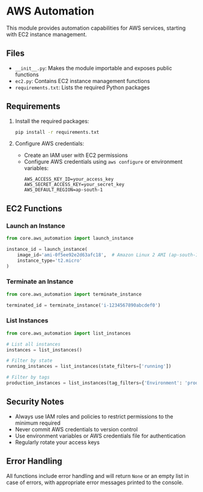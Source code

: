 # AWS Automation

This module provides automation capabilities for AWS services, starting with EC2 instance management.

## Files

- `__init__.py`: Makes the module importable and exposes public functions
- `ec2.py`: Contains EC2 instance management functions
- `requirements.txt`: Lists the required Python packages

## Requirements

1. Install the required packages:
   ```bash
   pip install -r requirements.txt
   ```

2. Configure AWS credentials:
   - Create an IAM user with EC2 permissions
   - Configure AWS credentials using `aws configure` or environment variables:
     ```
     AWS_ACCESS_KEY_ID=your_access_key
     AWS_SECRET_ACCESS_KEY=your_secret_key
     AWS_DEFAULT_REGION=ap-south-1
     ```

## EC2 Functions

### Launch an Instance
```python
from core.aws_automation import launch_instance

instance_id = launch_instance(
    image_id='ami-0f5ee92e2d63afc18',  # Amazon Linux 2 AMI (ap-south-1)
    instance_type='t2.micro'
)
```

### Terminate an Instance
```python
from core.aws_automation import terminate_instance

terminated_id = terminate_instance('i-1234567890abcdef0')
```

### List Instances
```python
from core.aws_automation import list_instances

# List all instances
instances = list_instances()

# Filter by state
running_instances = list_instances(state_filters=['running'])

# Filter by tags
production_instances = list_instances(tag_filters={'Environment': 'production'})
```

## Security Notes

- Always use IAM roles and policies to restrict permissions to the minimum required
- Never commit AWS credentials to version control
- Use environment variables or AWS credentials file for authentication
- Regularly rotate your access keys

## Error Handling

All functions include error handling and will return `None` or an empty list in case of errors, with appropriate error messages printed to the console.

